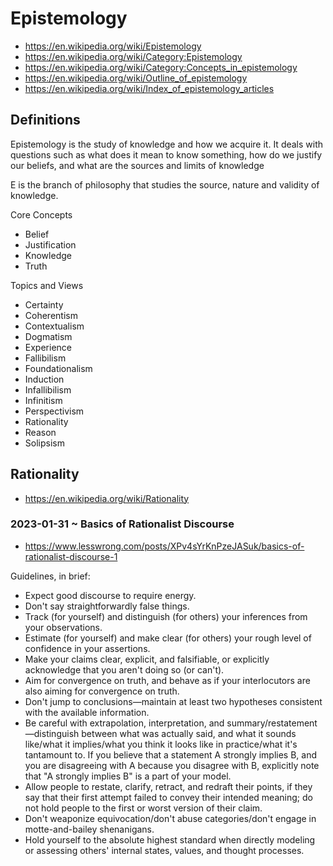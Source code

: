 # Epistemology

* https://en.wikipedia.org/wiki/Epistemology
* https://en.wikipedia.org/wiki/Category:Epistemology
* https://en.wikipedia.org/wiki/Category:Concepts_in_epistemology
* https://en.wikipedia.org/wiki/Outline_of_epistemology
* https://en.wikipedia.org/wiki/Index_of_epistemology_articles

## Definitions

Epistemology is the study of knowledge and how we acquire it. It deals with questions such as what does it mean to know something, how do we justify our beliefs, and what are the sources and limits of knowledge

E is the branch of philosophy that studies the source, nature and validity of knowledge.

Core Concepts

* Belief
* Justification
* Knowledge
* Truth

Topics and Views

* Certainty
* Coherentism
* Contextualism
* Dogmatism
* Experience
* Fallibilism
* Foundationalism
* Induction
* Infallibilism
* Infinitism
* Perspectivism
* Rationality
* Reason
* Solipsism

## Rationality

* https://en.wikipedia.org/wiki/Rationality


### 2023-01-31 ~ Basics of Rationalist Discourse

* https://www.lesswrong.com/posts/XPv4sYrKnPzeJASuk/basics-of-rationalist-discourse-1

Guidelines, in brief:

* Expect good discourse to require energy.
* Don't say straightforwardly false things.
* Track (for yourself) and distinguish (for others) your inferences from your observations.
* Estimate (for yourself) and make clear (for others) your rough level of confidence in your assertions.
* Make your claims clear, explicit, and falsifiable, or explicitly acknowledge that you aren't doing so (or can't).
* Aim for convergence on truth, and behave as if your interlocutors are also aiming for convergence on truth.
* Don't jump to conclusions—maintain at least two hypotheses consistent with the available information.
* Be careful with extrapolation, interpretation, and summary/restatement—distinguish between what was actually said, and what it sounds like/what it implies/what you think it looks like in practice/what it's tantamount to. If you believe that a statement A strongly implies B, and you are disagreeing with A because you disagree with B, explicitly note that "A strongly implies B" is a part of your model.
* Allow people to restate, clarify, retract, and redraft their points, if they say that their first attempt failed to convey their intended meaning; do not hold people to the first or worst version of their claim.
* Don't weaponize equivocation/don't abuse categories/don't engage in motte-and-bailey shenanigans.
* Hold yourself to the absolute highest standard when directly modeling or assessing others' internal states, values, and thought processes.